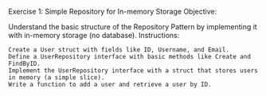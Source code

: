 Exercise 1: Simple Repository for In-memory Storage
Objective:

Understand the basic structure of the Repository Pattern by implementing it with in-memory storage (no database).
Instructions:

    Create a User struct with fields like ID, Username, and Email.
    Define a UserRepository interface with basic methods like Create and FindByID.
    Implement the UserRepository interface with a struct that stores users in memory (a simple slice).
    Write a function to add a user and retrieve a user by ID.